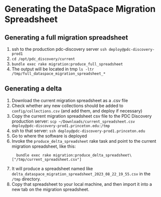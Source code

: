 # Generating the DataSpace Migration Spreadsheet

## Generating a full migration spreadsheet
1. ssh to the production pdc-discovery server `ssh deploy@pdc-discovery-prod1`
1. `cd /opt/pdc_discovery/current`
1. `bundle exec rake migration:produce_full_spreadsheet`
1. The output will be located in tmp `ls -ltr /tmp/full_dataspace_migration_spreadsheet_*`

## Generating a delta 
1. Download the current migration spreadsheet as a .csv file
2. Check whether any new collections should be added to `config/collections.csv` (and add them, and deploy if necessary)
3. Copy the current migration spreadsheet csv file to the PDC Discovery production server: `scp ~/Downloads/current_spreadsheet.csv deploy@pdc-discovery-prod1.princeton.edu:/tmp`
4. ssh to that server: `ssh deploy@pdc-discovery-prod1.princeton.edu`
5. Go to where the software is deployed
6. Invoke the `produce_delta_spreadsheet` rake task and point to the current migration spreadsheet, like this:
   ```
     bundle exec rake migration:produce_delta_spreadsheet\["/tmp/current_spreadsheet.csv"]
   ```
7. It will produce a spreadsheet named like `delta_dataspace_migration_spreadsheet_2023_08_22_19_55.csv` in the `/tmp` directory.
8. Copy that spreadsheet to your local machine, and then import it into a new tab on the migration spreadsheet.
